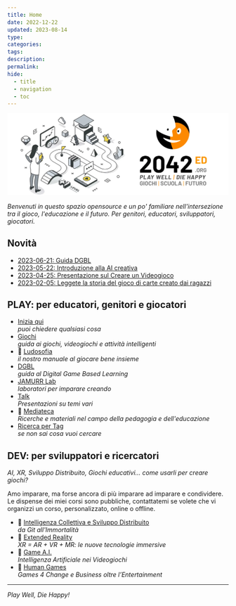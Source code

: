 ```yaml
---
title: Home
date: 2022-12-22
updated: 2023-08-14
type: 
categories: 
tags: 
description: 
permalink: 
hide:
  - title
  - navigation
  - toc
---
```

![2042 logo](assets/logo/header_2042ed.webp)

_Benvenuti in questo spazio opensource e un po' familiare nell'intersezione tra il gioco, l'educazione e il futuro. Per genitori, educatori, sviluppatori, giocatori._

## Novità
- [2023-06-21: Guida DGBL](scuola/dgbl/index.md)
- [2023-05-22: Introduzione alla AI creativa](scuola/talk/generative-ai-intro.md)
- [2023-04-25: Presentazione sul Creare un Videogioco](scuola/talk/creare-un-videogioco.md)
- [2023-02-05: Leggete la storia del gioco di carte creato dai ragazzi](2042/jam/arkombat.md)

## PLAY: per educatori, genitori e giocatori

- [Inizia qui](faq/index.md)  
*puoi chiedere qualsiasi cosa*  
- [Giochi](played/index.md)  
*guida ai giochi, videogiochi e attività intelligenti*  
- 📖 [Ludosofia](scuola/ludosofia/index.md)  
*il nostro manuale al giocare bene insieme*  
- [DGBL](scuola/dgbl/index.md)  
*guida al Digital Game Based Learning*  
- [JAMURR Lab](2042/index.md)  
*laboratori per imparare creando*  
- [Talk](scuola/talk/index.md)  
_Presentazioni su temi vari_
- 📖 [Mediateca](scuola/mediateca/index.md)  
_Ricerche e materiali nel campo della pedagogia e dell'educazione_
- [Ricerca per Tag](played/tags.md)  
*se non sai cosa vuoi cercare*  

## DEV: per sviluppatori e ricercatori
_AI, XR, Sviluppo Distribuito, Giochi educativi... come usarli per creare giochi?_

Amo imparare, ma forse ancora di più imparare ad imparare e condividere.  
Le dispense dei miei corsi sono pubbliche, contattatemi se volete che vi organizzi un corso, personalizzato, online o offline.

- 📖 [Intelligenza Collettiva e Sviluppo Distribuito](scuola/game-dev/ci/index.md)  
*da Git all'Immortalità* 
- 📖 [Extended Reality](scuola/game-dev/xr/index.md)  
*XR = AR + VR + MR: le nuove tecnologie immersive*  
- 📖 [Game A.I.](scuola/game-dev/ai/index.md)  
*Intelligenza Artificiale nei Videogiochi*
- 📖 [Human Games](scuola/game-dev/g4c/index.md)  
*Games 4 Change e Business oltre l’Entertainment*  

---

_Play Well, Die Happy!_

